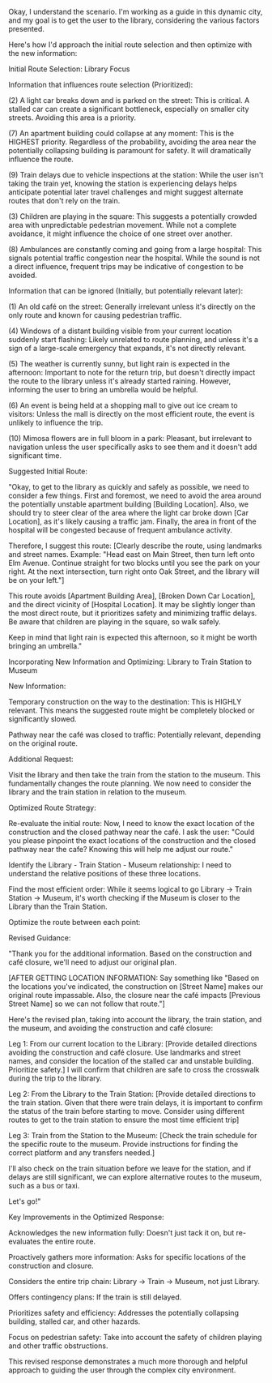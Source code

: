 Okay, I understand the scenario. I'm working as a guide in this dynamic city, and my goal is to get the user to the library, considering the various factors presented.

Here's how I'd approach the initial route selection and then optimize with the new information:

Initial Route Selection: Library Focus

Information that influences route selection (Prioritized):

(2) A light car breaks down and is parked on the street: This is critical. A stalled car can create a significant bottleneck, especially on smaller city streets. Avoiding this area is a priority.

(7) An apartment building could collapse at any moment: This is the HIGHEST priority. Regardless of the probability, avoiding the area near the potentially collapsing building is paramount for safety. It will dramatically influence the route.

(9) Train delays due to vehicle inspections at the station: While the user isn't taking the train yet, knowing the station is experiencing delays helps anticipate potential later travel challenges and might suggest alternate routes that don't rely on the train.

(3) Children are playing in the square: This suggests a potentially crowded area with unpredictable pedestrian movement. While not a complete avoidance, it might influence the choice of one street over another.

(8) Ambulances are constantly coming and going from a large hospital: This signals potential traffic congestion near the hospital. While the sound is not a direct influence, frequent trips may be indicative of congestion to be avoided.

Information that can be ignored (Initially, but potentially relevant later):

(1) An old café on the street: Generally irrelevant unless it's directly on the only route and known for causing pedestrian traffic.

(4) Windows of a distant building visible from your current location suddenly start flashing: Likely unrelated to route planning, and unless it's a sign of a large-scale emergency that expands, it's not directly relevant.

(5) The weather is currently sunny, but light rain is expected in the afternoon: Important to note for the return trip, but doesn't directly impact the route to the library unless it's already started raining. However, informing the user to bring an umbrella would be helpful.

(6) An event is being held at a shopping mall to give out ice cream to visitors: Unless the mall is directly on the most efficient route, the event is unlikely to influence the trip.

(10) Mimosa flowers are in full bloom in a park: Pleasant, but irrelevant to navigation unless the user specifically asks to see them and it doesn't add significant time.

Suggested Initial Route:

"Okay, to get to the library as quickly and safely as possible, we need to consider a few things. First and foremost, we need to avoid the area around the potentially unstable apartment building [Building Location]. Also, we should try to steer clear of the area where the light car broke down [Car Location], as it's likely causing a traffic jam. Finally, the area in front of the hospital will be congested because of frequent ambulance activity.

Therefore, I suggest this route: [Clearly describe the route, using landmarks and street names. Example: "Head east on Main Street, then turn left onto Elm Avenue. Continue straight for two blocks until you see the park on your right. At the next intersection, turn right onto Oak Street, and the library will be on your left."]

This route avoids [Apartment Building Area], [Broken Down Car Location], and the direct vicinity of [Hospital Location]. It may be slightly longer than the most direct route, but it prioritizes safety and minimizing traffic delays. Be aware that children are playing in the square, so walk safely.

Keep in mind that light rain is expected this afternoon, so it might be worth bringing an umbrella."

Incorporating New Information and Optimizing: Library to Train Station to Museum

New Information:

Temporary construction on the way to the destination: This is HIGHLY relevant. This means the suggested route might be completely blocked or significantly slowed.

Pathway near the café was closed to traffic: Potentially relevant, depending on the original route.

Additional Request:

Visit the library and then take the train from the station to the museum. This fundamentally changes the route planning. We now need to consider the library and the train station in relation to the museum.

Optimized Route Strategy:

Re-evaluate the initial route: Now, I need to know the exact location of the construction and the closed pathway near the café. I ask the user: "Could you please pinpoint the exact locations of the construction and the closed pathway near the cafe? Knowing this will help me adjust our route."

Identify the Library - Train Station - Museum relationship: I need to understand the relative positions of these three locations.

Find the most efficient order: While it seems logical to go Library -> Train Station -> Museum, it's worth checking if the Museum is closer to the Library than the Train Station.

Optimize the route between each point:

Revised Guidance:

"Thank you for the additional information. Based on the construction and café closure, we'll need to adjust our original plan.

[AFTER GETTING LOCATION INFORMATION: Say something like "Based on the locations you've indicated, the construction on [Street Name] makes our original route impassable. Also, the closure near the café impacts [Previous Street Name] so we can not follow that route."]

Here's the revised plan, taking into account the library, the train station, and the museum, and avoiding the construction and café closure:

Leg 1: From our current location to the Library: [Provide detailed directions avoiding the construction and café closure. Use landmarks and street names, and consider the location of the stalled car and unstable building. Prioritize safety.] I will confirm that children are safe to cross the crosswalk during the trip to the library.

Leg 2: From the Library to the Train Station: [Provide detailed directions to the train station. Given that there were train delays, it is important to confirm the status of the train before starting to move. Consider using different routes to get to the train station to ensure the most time efficient trip]

Leg 3: Train from the Station to the Museum: [Check the train schedule for the specific route to the museum. Provide instructions for finding the correct platform and any transfers needed.]

I'll also check on the train situation before we leave for the station, and if delays are still significant, we can explore alternative routes to the museum, such as a bus or taxi.

Let's go!"

Key Improvements in the Optimized Response:

Acknowledges the new information fully: Doesn't just tack it on, but re-evaluates the entire route.

Proactively gathers more information: Asks for specific locations of the construction and closure.

Considers the entire trip chain: Library -> Train -> Museum, not just Library.

Offers contingency plans: If the train is still delayed.

Prioritizes safety and efficiency: Addresses the potentially collapsing building, stalled car, and other hazards.

Focus on pedestrian safety: Take into account the safety of children playing and other traffic obstructions.

This revised response demonstrates a much more thorough and helpful approach to guiding the user through the complex city environment.